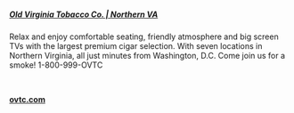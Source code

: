 ##### [Old Virginia Tobacco Co. | Northern VA](//www.ovtc.com)

Relax and enjoy comfortable seating, friendly atmosphere and big screen TVs with the largest premium cigar selection. With seven locations in Northern Virginia, all just minutes from Washington, D.C. 
Come join us for a smoke! 1-800-999-OVTC

&nbsp;

[**ovtc.com**](//www.ovtc.com)
